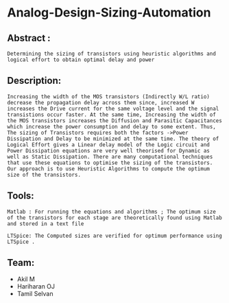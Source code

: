 # Analog-Design-Sizing-Automation
## Abstract :   
    Determining the sizing of transistors using heuristic algorithms and logical effort to obtain optimal delay and power 

## Description:
    Increasing the width of the MOS transistors (Indirectly W/L ratio) decrease the propagation delay across them since, increased W increases the Drive current for the same voltage level and the signal transistions occur faster. At the same time, Increasing the width of the MOS transistors increases the Diffusion and Parasitic Capacitances which increase the power consumption and delay to some extent. Thus, The sizing of Transistors requires both the factors ->Power Dissipation and Delay to be minimized at the same time. The theory of Logical Effort gives a Linear delay model of the Logic circuit and Power Dissipation equations are very well theorised for Dynamic as well as Static Dissipation. There are many computational techniques that use these equations to optimise the sizing of the transistors. Our approach is to use Heuristic Algorithms to compute the optimum size of the transistors.

## Tools:
    Matlab : For running the equations and algorithms ; The optimum size of the transistors for each stage are theoretically found using Matlab and stored in a text file  
    
    LTSpice: The Computed sizes are verified for optimum performance using LTSpice .

## Team:
* Akil M
* Hariharan OJ
* Tamil Selvan
